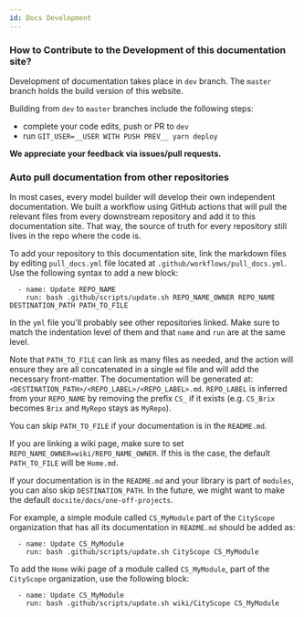 ```yaml
---
id: Docs Development
---
```


### How to Contribute to the Development of this documentation site?

Development of documentation takes place in `dev` branch. The `master` branch holds the build version of this website.

Building from `dev` to `master` branches include the following steps:

-   complete your code edits, push or PR to `dev`
-   run `GIT_USER=__USER WITH PUSH PREV__ yarn deploy`

**We appreciate your feedback via issues/pull requests.**


### Auto pull documentation from other repositories

In most cases, every model builder will develop their own independent documentation. We built a workflow using GitHub actions that will pull the relevant files from every downstream repository and add it to this documentation site. That way, the source of truth for every repository still lives in the repo where the code is. 

To add your repository to this documentation site, link the markdown files by editing `pull_docs.yml` file located at `.github/workflows/pull_docs.yml`. Use the following syntax to add a new block:

```
  - name: Update REPO_NAME
    run: bash .github/scripts/update.sh REPO_NAME_OWNER REPO_NAME DESTINATION_PATH PATH_TO_FILE
```

In the `yml` file you'll probably see other repositories linked. Make sure to match the indentation level of them and that `name` and `run` are at the same level. 

Note that `PATH_TO_FILE` can link as many files as needed, and the action will ensure they are all concatenated in a single `md` file and will add the necessary front-matter. The documentation will be generated at: `<DESTINATION_PATH>/<REPO_LABEL>/<REPO_LABEL>.md`. `REPO_LABEL` is inferred from your `REPO_NAME` by removing the prefix `CS_` if it exists (e.g. `CS_Brix` becomes `Brix` and `MyRepo` stays as `MyRepo`).

You can skip `PATH_TO_FILE` if your documentation is in the `README.md`. 

If you are linking a wiki page, make sure to set `REPO_NAME_OWNER=wiki/REPO_NAME_OWNER`. If this is the case, the default `PATH_TO_FILE` will be `Home.md`.

If your documentation is in the `README.md` and your library is part of `modules`, you can also skip `DESTINATION_PATH`. In the future, we might want to make the default `docsite/docs/one-off-projects`.

For example, a simple module called `CS_MyModule` part of the `CityScope` organization that has all its documentation in `README.md` should be added as:
```
  - name: Update CS_MyModule
    run: bash .github/scripts/update.sh CityScope CS_MyModule
```

To add the `Home` wiki page of a module called `CS_MyModule`, part of the `CityScope` organization, use the following block:
```
  - name: Update CS_MyModule
    run: bash .github/scripts/update.sh wiki/CityScope CS_MyModule
```
